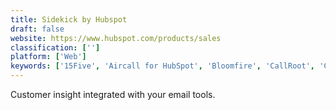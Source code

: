 ```yaml
---
title: Sidekick by Hubspot
draft: false 
website: https://www.hubspot.com/products/sales
classification: ['']
platform: ['Web']
keywords: ['15Five', 'Aircall for HubSpot', 'Bloomfire', 'CallRoot', 'Culture Amp', 'DynamicSignal', 'FinalBoard', 'Get Lighthouse', 'Growth Race', 'HR Cloud Workmates', 'HeadReach', 'HubSpot CRM', 'HubSpot Growth Stack', 'HubSpot Projects', 'HubSpot for Startups', 'Intutel Social Analytics', 'Know Your Team', 'Lattice Engagement', 'Lead Honestly', 'LinkedIn Message Tracking by SalesWings', 'Structural', 'UnderstandBetter', 'Zoho CRM']
---
```

Customer insight integrated with your email tools.